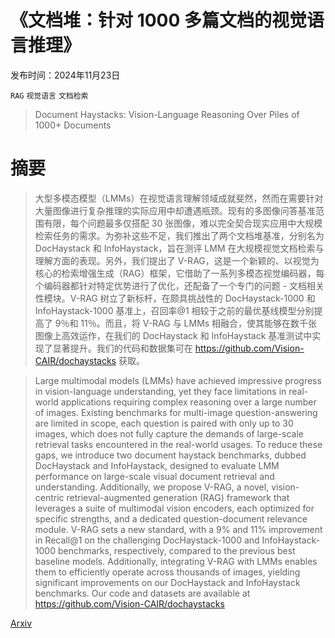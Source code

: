 # 《文档堆：针对 1000 多篇文档的视觉语言推理》

发布时间：2024年11月23日

`RAG` `视觉语言` `文档检索`

> Document Haystacks: Vision-Language Reasoning Over Piles of 1000+ Documents

# 摘要

> 大型多模态模型（LMMs）在视觉语言理解领域成就斐然，然而在需要针对大量图像进行复杂推理的实际应用中却遭遇瓶颈。现有的多图像问答基准范围有限，每个问题最多仅搭配 30 张图像，难以完全契合现实应用中大规模检索任务的需求。为弥补这些不足，我们推出了两个文档堆基准，分别名为 DocHaystack 和 InfoHaystack，旨在测评 LMM 在大规模视觉文档检索与理解方面的表现。另外，我们提出了 V-RAG，这是一个新颖的、以视觉为核心的检索增强生成（RAG）框架，它借助了一系列多模态视觉编码器，每个编码器都针对特定优势进行了优化，还配备了一个专门的问题 - 文档相关性模块。V-RAG 树立了新标杆，在颇具挑战性的 DocHaystack-1000 和 InfoHaystack-1000 基准上，召回率@1 相较于之前的最优基线模型分别提高了 9％和 11％。而且，将 V-RAG 与 LMMs 相融合，使其能够在数千张图像上高效运作，在我们的 DocHaystack 和 InfoHaystack 基准测试中实现了显著提升。我们的代码和数据集可在 https://github.com/Vision-CAIR/dochaystacks 获取。

> Large multimodal models (LMMs) have achieved impressive progress in vision-language understanding, yet they face limitations in real-world applications requiring complex reasoning over a large number of images. Existing benchmarks for multi-image question-answering are limited in scope, each question is paired with only up to 30 images, which does not fully capture the demands of large-scale retrieval tasks encountered in the real-world usages. To reduce these gaps, we introduce two document haystack benchmarks, dubbed DocHaystack and InfoHaystack, designed to evaluate LMM performance on large-scale visual document retrieval and understanding. Additionally, we propose V-RAG, a novel, vision-centric retrieval-augmented generation (RAG) framework that leverages a suite of multimodal vision encoders, each optimized for specific strengths, and a dedicated question-document relevance module. V-RAG sets a new standard, with a 9% and 11% improvement in Recall@1 on the challenging DocHaystack-1000 and InfoHaystack-1000 benchmarks, respectively, compared to the previous best baseline models. Additionally, integrating V-RAG with LMMs enables them to efficiently operate across thousands of images, yielding significant improvements on our DocHaystack and InfoHaystack benchmarks. Our code and datasets are available at https://github.com/Vision-CAIR/dochaystacks

[Arxiv](https://arxiv.org/abs/2411.16740)